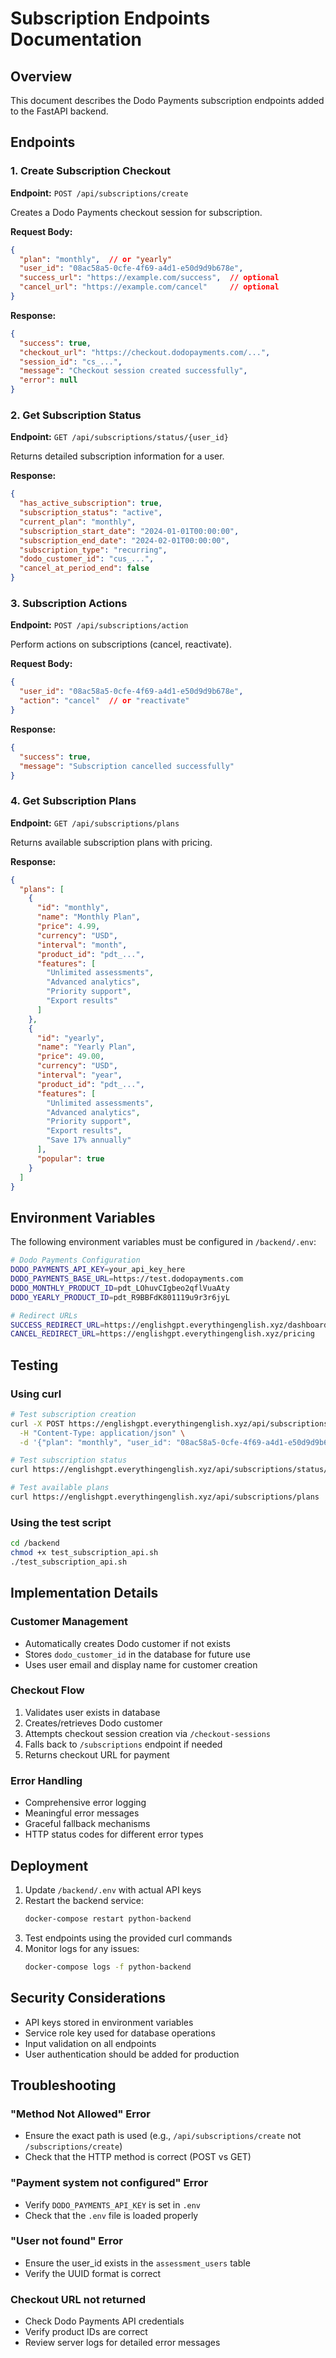 # Subscription Endpoints Documentation

## Overview
This document describes the Dodo Payments subscription endpoints added to the FastAPI backend.

## Endpoints

### 1. Create Subscription Checkout
**Endpoint:** `POST /api/subscriptions/create`

Creates a Dodo Payments checkout session for subscription.

**Request Body:**
```json
{
  "plan": "monthly",  // or "yearly"
  "user_id": "08ac58a5-0cfe-4f69-a4d1-e50d9d9b678e",
  "success_url": "https://example.com/success",  // optional
  "cancel_url": "https://example.com/cancel"     // optional
}
```

**Response:**
```json
{
  "success": true,
  "checkout_url": "https://checkout.dodopayments.com/...",
  "session_id": "cs_...",
  "message": "Checkout session created successfully",
  "error": null
}
```

### 2. Get Subscription Status
**Endpoint:** `GET /api/subscriptions/status/{user_id}`

Returns detailed subscription information for a user.

**Response:**
```json
{
  "has_active_subscription": true,
  "subscription_status": "active",
  "current_plan": "monthly",
  "subscription_start_date": "2024-01-01T00:00:00",
  "subscription_end_date": "2024-02-01T00:00:00",
  "subscription_type": "recurring",
  "dodo_customer_id": "cus_...",
  "cancel_at_period_end": false
}
```

### 3. Subscription Actions
**Endpoint:** `POST /api/subscriptions/action`

Perform actions on subscriptions (cancel, reactivate).

**Request Body:**
```json
{
  "user_id": "08ac58a5-0cfe-4f69-a4d1-e50d9d9b678e",
  "action": "cancel"  // or "reactivate"
}
```

**Response:**
```json
{
  "success": true,
  "message": "Subscription cancelled successfully"
}
```

### 4. Get Subscription Plans
**Endpoint:** `GET /api/subscriptions/plans`

Returns available subscription plans with pricing.

**Response:**
```json
{
  "plans": [
    {
      "id": "monthly",
      "name": "Monthly Plan",
      "price": 4.99,
      "currency": "USD",
      "interval": "month",
      "product_id": "pdt_...",
      "features": [
        "Unlimited assessments",
        "Advanced analytics",
        "Priority support",
        "Export results"
      ]
    },
    {
      "id": "yearly",
      "name": "Yearly Plan",
      "price": 49.00,
      "currency": "USD",
      "interval": "year",
      "product_id": "pdt_...",
      "features": [
        "Unlimited assessments",
        "Advanced analytics",
        "Priority support",
        "Export results",
        "Save 17% annually"
      ],
      "popular": true
    }
  ]
}
```

## Environment Variables

The following environment variables must be configured in `/backend/.env`:

```bash
# Dodo Payments Configuration
DODO_PAYMENTS_API_KEY=your_api_key_here
DODO_PAYMENTS_BASE_URL=https://test.dodopayments.com
DODO_MONTHLY_PRODUCT_ID=pdt_LOhuvCIgbeo2qflVuaAty
DODO_YEARLY_PRODUCT_ID=pdt_R9BBFdK801119u9r3r6jyL

# Redirect URLs
SUCCESS_REDIRECT_URL=https://englishgpt.everythingenglish.xyz/dashboard/payment-success
CANCEL_REDIRECT_URL=https://englishgpt.everythingenglish.xyz/pricing
```

## Testing

### Using curl
```bash
# Test subscription creation
curl -X POST https://englishgpt.everythingenglish.xyz/api/subscriptions/create \
  -H "Content-Type: application/json" \
  -d '{"plan": "monthly", "user_id": "08ac58a5-0cfe-4f69-a4d1-e50d9d9b678e"}'

# Test subscription status
curl https://englishgpt.everythingenglish.xyz/api/subscriptions/status/08ac58a5-0cfe-4f69-a4d1-e50d9d9b678e

# Test available plans
curl https://englishgpt.everythingenglish.xyz/api/subscriptions/plans
```

### Using the test script
```bash
cd /backend
chmod +x test_subscription_api.sh
./test_subscription_api.sh
```

## Implementation Details

### Customer Management
- Automatically creates Dodo customer if not exists
- Stores `dodo_customer_id` in the database for future use
- Uses user email and display name for customer creation

### Checkout Flow
1. Validates user exists in database
2. Creates/retrieves Dodo customer
3. Attempts checkout session creation via `/checkout-sessions`
4. Falls back to `/subscriptions` endpoint if needed
5. Returns checkout URL for payment

### Error Handling
- Comprehensive error logging
- Meaningful error messages
- Graceful fallback mechanisms
- HTTP status codes for different error types

## Deployment

1. Update `/backend/.env` with actual API keys
2. Restart the backend service:
   ```bash
   docker-compose restart python-backend
   ```
3. Test endpoints using the provided curl commands
4. Monitor logs for any issues:
   ```bash
   docker-compose logs -f python-backend
   ```

## Security Considerations

- API keys stored in environment variables
- Service role key used for database operations
- Input validation on all endpoints
- User authentication should be added for production

## Troubleshooting

### "Method Not Allowed" Error
- Ensure the exact path is used (e.g., `/api/subscriptions/create` not `/subscriptions/create`)
- Check that the HTTP method is correct (POST vs GET)

### "Payment system not configured" Error
- Verify `DODO_PAYMENTS_API_KEY` is set in `.env`
- Check that the `.env` file is loaded properly

### "User not found" Error
- Ensure the user_id exists in the `assessment_users` table
- Verify the UUID format is correct

### Checkout URL not returned
- Check Dodo Payments API credentials
- Verify product IDs are correct
- Review server logs for detailed error messages